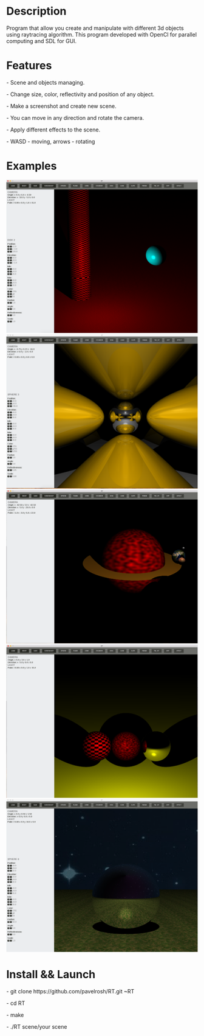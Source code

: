 <h1>Description</h1>
Program that allow you create and manipulate with different 3d objects using raytracing algorithm. This program developed with OpenCl for parallel computing and SDL for GUI.
<h1>Features</h1>
<p>- Scene and objects managing.</p>
<p>- Change size, color, reflectivity and position of any object.</p>
<p>- Make a screenshot and create new scene.</p>
<p>- You can move in any direction and rotate the camera.</p>
<p>- Apply different effects to the scene.</p>
<p> - WASD - moving, arrows - rotating
<h1>Examples</h1>
<img src="images/1.png">
<img src="images/2.png">
<img src="images/3.png">
<img src="images/4.png">
<img src="images/5.png">
<h1>Install && Launch</h1>
<p>- git clone https://github.com/pavelrosh/RT.git ~RT </p>
<p>- cd RT</p>
<p>- make</p>
<p>- ./RT scene/your scene </p>

